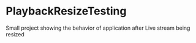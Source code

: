 # PlaybackResizeTesting
Small project showing the behavior of application after Live stream being resized
